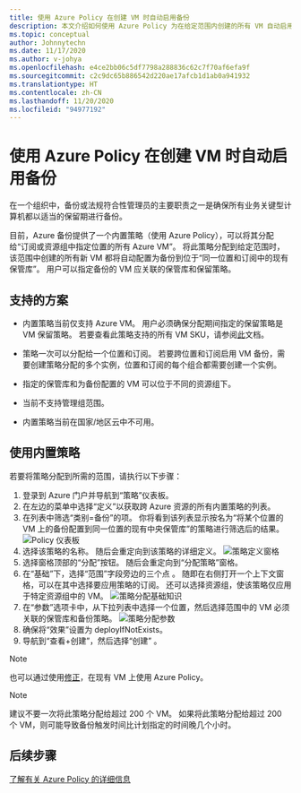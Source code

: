 ```yaml
---
title: 使用 Azure Policy 在创建 VM 时自动启用备份
description: 本文介绍如何使用 Azure Policy 为在给定范围内创建的所有 VM 自动启用备份
ms.topic: conceptual
author: Johnnytechn
ms.date: 11/17/2020
ms.author: v-johya
ms.openlocfilehash: e4ce2bb06c5df7798a288836c62c7f70af6efa9f
ms.sourcegitcommit: c2c9dc65b886542d220ae17afcb1d1ab0a941932
ms.translationtype: HT
ms.contentlocale: zh-CN
ms.lasthandoff: 11/20/2020
ms.locfileid: "94977192"
---
```

# <a name="auto-enable-backup-on-vm-creation-using-azure-policy"></a>使用 Azure Policy 在创建 VM 时自动启用备份

在一个组织中，备份或法规符合性管理员的主要职责之一是确保所有业务关键型计算机都以适当的保留期进行备份。

目前，Azure 备份提供了一个内置策略（使用 Azure Policy），可以将其分配给“订阅或资源组中指定位置的所有 Azure VM”。 将此策略分配到给定范围时，该范围中创建的所有新 VM 都将自动配置为备份到位于“同一位置和订阅中的现有保管库”。 用户可以指定备份的 VM 应关联的保管库和保留策略。

## <a name="supported-scenarios"></a>支持的方案

* 内置策略当前仅支持 Azure VM。 用户必须确保分配期间指定的保留策略是 VM 保留策略。 若要查看此策略支持的所有 VM SKU，请参阅[此](./backup-azure-policy-supported-skus.md)文档。

* 策略一次可以分配给一个位置和订阅。 若要跨位置和订阅启用 VM 备份，需要创建策略分配的多个实例，位置和订阅的每个组合都需要创建一个实例。

* 指定的保管库和为备份配置的 VM 可以位于不同的资源组下。

* 当前不支持管理组范围。

* 内置策略当前在国家/地区云中不可用。

<!--Not available in MC: backup-center.md-->
## <a name="using-the-built-in-policy"></a>使用内置策略

若要将策略分配到所需的范围，请执行以下步骤：

1. 登录到 Azure 门户并导航到“策略”仪表板。
1. 在左边的菜单中选择“定义”以获取跨 Azure 资源的所有内置策略的列表。
1. 在列表中筛选“类别=备份”的项。 你将看到该列表显示按名为“将某个位置的 VM 上的备份配置到同一位置的现有中央保管库”的策略进行筛选后的结果。
![Policy 仪表板](./media/backup-azure-auto-enable-backup/policy-dashboard.png)
1. 选择该策略的名称。 随后会重定向到该策略的详细定义。
![策略定义窗格](./media/backup-azure-auto-enable-backup/policy-definition-blade.png)
1. 选择窗格顶部的“分配”按钮。 随后会重定向到“分配策略”窗格。
1. 在“基础”下，选择“范围”字段旁边的三个点 。 随即在右侧打开一个上下文窗格，可以在其中选择要应用策略的订阅。 还可以选择资源组，使该策略仅应用于特定资源组中的 VM。
![策略分配基础知识](./media/backup-azure-auto-enable-backup/policy-assignment-basics.png)
1. 在“参数”选项卡中，从下拉列表中选择一个位置，然后选择范围中的 VM 必须关联的保管库和备份策略。
![策略分配参数](./media/backup-azure-auto-enable-backup/policy-assignment-parameters.png)
1. 确保将“效果”设置为 deployIfNotExists。
1. 导航到“查看+创建”，然后选择“创建” 。

> [!NOTE]
>
> 也可以通过使用[修正](../governance/policy/how-to/remediate-resources.md)，在现有 VM 上使用 Azure Policy。

> [!NOTE]
>
> 建议不要一次将此策略分配给超过 200 个 VM。 如果将此策略分配给超过 200 个 VM，则可能导致备份触发时间比计划指定的时间晚几个小时。

## <a name="next-steps"></a>后续步骤

[了解有关 Azure Policy 的详细信息](../governance/policy/overview.md)

